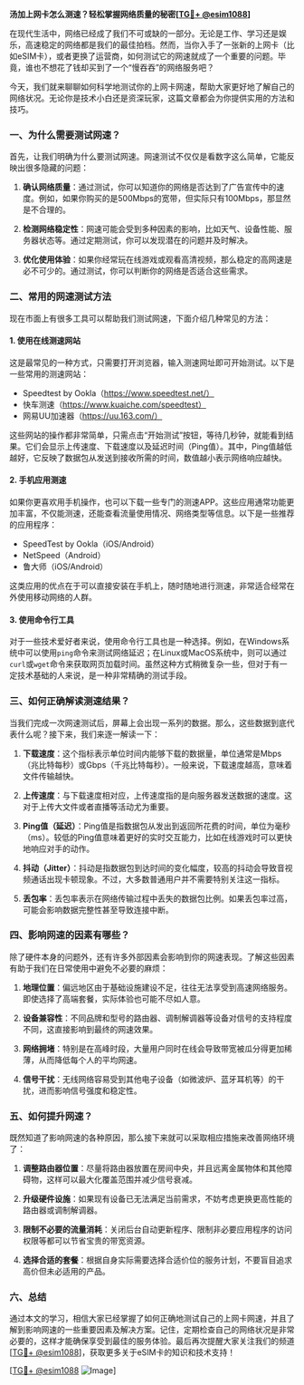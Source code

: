**汤加上网卡怎么测速？轻松掌握网络质量的秘密[[TG💪+ @esim1088](https://t.me/s/esim1088)]**

在现代生活中，网络已经成了我们不可或缺的一部分。无论是工作、学习还是娱乐，高速稳定的网络都是我们的最佳拍档。然而，当你入手了一张新的上网卡（比如eSIM卡），或者更换了运营商，如何测试它的网速就成了一个重要的问题。毕竟，谁也不想花了钱却买到了一个“慢吞吞”的网络服务吧？

今天，我们就来聊聊如何科学地测试你的上网卡网速，帮助大家更好地了解自己的网络状况。无论你是技术小白还是资深玩家，这篇文章都会为你提供实用的方法和技巧。

### 一、为什么需要测试网速？

首先，让我们明确为什么要测试网速。网速测试不仅仅是看数字这么简单，它能反映出很多隐藏的问题：

1. **确认网络质量**：通过测试，你可以知道你的网络是否达到了广告宣传中的速度。例如，如果你购买的是500Mbps的宽带，但实际只有100Mbps，那显然是不合理的。
   
2. **检测网络稳定性**：网速可能会受到多种因素的影响，比如天气、设备性能、服务器状态等。通过定期测试，你可以发现潜在的问题并及时解决。

3. **优化使用体验**：如果你经常玩在线游戏或观看高清视频，那么稳定的高网速是必不可少的。通过测试，你可以判断你的网络是否适合这些需求。

### 二、常用的网速测试方法

现在市面上有很多工具可以帮助我们测试网速，下面介绍几种常见的方法：

#### 1. 使用在线测速网站

这是最常见的一种方式，只需要打开浏览器，输入测速网址即可开始测试。以下是一些常用的测速网站：

- Speedtest by Ookla（https://www.speedtest.net/）
- 快车测速（https://www.kuaiche.com/speedtest）
- 网易UU加速器（https://uu.163.com/）

这些网站的操作都非常简单，只需点击“开始测试”按钮，等待几秒钟，就能看到结果。它们会显示上传速度、下载速度以及延迟时间（Ping值）。其中，Ping值越低越好，它反映了数据包从发送到接收所需的时间，数值越小表示网络响应越快。

#### 2. 手机应用测速

如果你更喜欢用手机操作，也可以下载一些专门的测速APP。这些应用通常功能更加丰富，不仅能测速，还能查看流量使用情况、网络类型等信息。以下是一些推荐的应用程序：

- SpeedTest by Ookla（iOS/Android）
- NetSpeed（Android）
- 鲁大师（iOS/Android）

这类应用的优点在于可以直接安装在手机上，随时随地进行测速，非常适合经常在外使用移动网络的人群。

#### 3. 使用命令行工具

对于一些技术爱好者来说，使用命令行工具也是一种选择。例如，在Windows系统中可以使用`ping`命令来测试网络延迟；在Linux或MacOS系统中，则可以通过`curl`或`wget`命令来获取网页加载时间。虽然这种方式稍微复杂一些，但对于有一定技术基础的人来说，是一种非常精确的测试手段。

### 三、如何正确解读测速结果？

当我们完成一次网速测试后，屏幕上会出现一系列的数据。那么，这些数据到底代表什么呢？接下来，我们来逐一解读一下：

1. **下载速度**：这个指标表示单位时间内能够下载的数据量，单位通常是Mbps（兆比特每秒）或Gbps（千兆比特每秒）。一般来说，下载速度越高，意味着文件传输越快。

2. **上传速度**：与下载速度相对应，上传速度指的是向服务器发送数据的速度。这对于上传大文件或者直播等活动尤为重要。

3. **Ping值（延迟）**：Ping值是指数据包从发出到返回所花费的时间，单位为毫秒（ms）。较低的Ping值意味着更好的实时交互能力，比如在线游戏时可以更快地响应对手的动作。

4. **抖动（Jitter）**：抖动是指数据包到达时间的变化幅度，较高的抖动会导致音视频通话出现卡顿现象。不过，大多数普通用户并不需要特别关注这一指标。

5. **丢包率**：丢包率表示在网络传输过程中丢失的数据包比例。如果丢包率过高，可能会影响数据完整性甚至导致连接中断。

### 四、影响网速的因素有哪些？

除了硬件本身的问题外，还有许多外部因素会影响到你的网速表现。了解这些因素有助于我们在日常使用中避免不必要的麻烦：

1. **地理位置**：偏远地区由于基础设施建设不足，往往无法享受到高速网络服务。即使选择了高端套餐，实际体验也可能不尽如人意。

2. **设备兼容性**：不同品牌和型号的路由器、调制解调器等设备对信号的支持程度不同，这直接影响到最终的网速效果。

3. **网络拥堵**：特别是在高峰时段，大量用户同时在线会导致带宽被瓜分得更加稀薄，从而降低每个人的平均网速。

4. **信号干扰**：无线网络容易受到其他电子设备（如微波炉、蓝牙耳机等）的干扰，进而影响信号强度和稳定性。

### 五、如何提升网速？

既然知道了影响网速的各种原因，那么接下来就可以采取相应措施来改善网络环境了：

1. **调整路由器位置**：尽量将路由器放置在房间中央，并且远离金属物体和其他障碍物，这样可以最大化覆盖范围并减少信号衰减。

2. **升级硬件设施**：如果现有设备已无法满足当前需求，不妨考虑更换更高性能的路由器或调制解调器。

3. **限制不必要的流量消耗**：关闭后台自动更新程序、限制非必要应用程序的访问权限等都可以节省宝贵的带宽资源。

4. **选择合适的套餐**：根据自身实际需要选择合适价位的服务计划，不要盲目追求高价但未必适用的产品。

### 六、总结

通过本文的学习，相信大家已经掌握了如何正确地测试自己的上网卡网速，并且了解到影响网速的一些重要因素及解决方案。记住，定期检查自己的网络状况是非常必要的，这样才能确保享受到最佳的服务体验。最后再次提醒大家关注我们的频道[[TG💪+ @esim1088](https://t.me/s/esim1088)]，获取更多关于eSIM卡的知识和技术支持！

[[TG💪+ @esim1088](https://t.me/s/esim1088) ![Image](https://i.postimg.cc/4NQfJmqS/Snipaste-2025-05-13-00-14-12.png)]